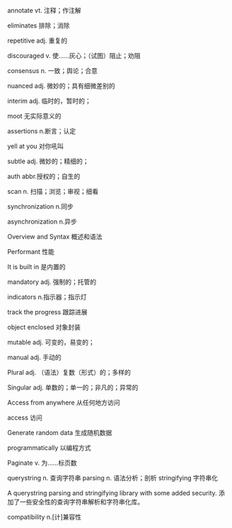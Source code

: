 annotate vt. 注释；作注解

eliminates 排除；消除

repetitive adj. 重复的

discouraged v. 使……灰心；（试图）阻止；劝阻

consensus n. 一致；舆论；合意

nuanced adj. 微妙的；具有细微差别的

interim adj. 临时的，暂时的；

moot 无实际意义的

assertions n.断言；认定

yell at you 对你吼叫

subtle adj. 微妙的；精细的；

auth abbr.授权的；自生的

scan n. 扫描；浏览；审视；细看

synchronization n.同步

asynchronization n.异步

Overview and Syntax 概述和语法

Performant 性能

It is built in 是内置的

mandatory adj. 强制的；托管的

indicators n.指示器；指示灯

track the progress 跟踪进展

object enclosed 对象封装

mutable adj. 可变的，易变的；

manual adj. 手动的

Plural adj. （语法）复数（形式）的；多样的

Singular adj. 单数的；单一的；非凡的；异常的

Access from anywhere 从任何地方访问

access 访问

Generate random data 生成随机数据

programmatically 以编程方式

Paginate v. 为……标页数

querystring n. 查询字符串
parsing n. 语法分析；剖析
stringifying 字符串化

A querystring parsing and stringifying library with some added security. 添加了一些安全性的查询字符串解析和字符串化库。

compatibility n.[计]兼容性
